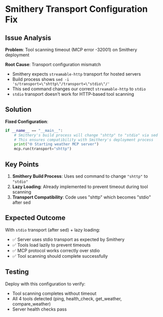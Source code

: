 # Smithery Transport Configuration Fix

## Issue Analysis

**Problem**: Tool scanning timeout (MCP error -32001) on Smithery deployment

**Root Cause**: Transport configuration mismatch
- Smithery expects `streamable-http` transport for hosted servers
- Build process shows `sed -i 's/transport=\"shttp\"/transport=\"stdio\"/'` 
- This sed command changes our correct `streamable-http` to `stdio`
- `stdio` transport doesn't work for HTTP-based tool scanning

## Solution

**Fixed Configuration**:
```python
if __name__ == "__main__":
    # Smithery's build process will change "shttp" to "stdio" via sed
    # This ensures compatibility with Smithery's deployment process
    print("🌐 Starting weather MCP server")
    mcp.run(transport="shttp")
```

## Key Points

1. **Smithery Build Process**: Uses sed command to change `"shttp"` to `"stdio"` 
2. **Lazy Loading**: Already implemented to prevent timeout during tool scanning
3. **Transport Compatibility**: Code uses "shttp" which becomes "stdio" after sed

## Expected Outcome

With `stdio` transport (after sed) + lazy loading:
- ✅ Server uses stdio transport as expected by Smithery
- ✅ Tools load lazily to prevent timeouts  
- ✅ MCP protocol works correctly over stdio
- ✅ Tool scanning should complete successfully

## Testing

Deploy with this configuration to verify:
- Tool scanning completes without timeout
- All 4 tools detected (ping, health_check, get_weather, compare_weather)
- Server health checks pass